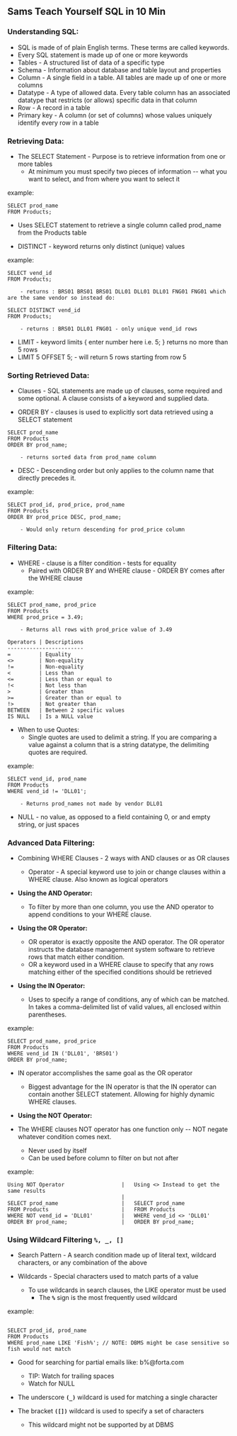 ## Sams Teach Yourself SQL in 10 Min

### Understanding SQL:

- SQL is made of of plain English terms. These terms are called keywords.
- Every SQL statement is made up of one or more keywords
- Tables - A structured list of data of a specific type
- Schema - Information about database and table layout and properties
- Column - A single field in a table. All tables are made up of one or more columns
- Datatype - A type of allowed data. Every table column has an associated datatype that restricts (or allows) specific data in that column
- Row - A record in a table
- Primary key - A column (or set of columns) whose values uniquely identify every row in a table

### Retrieving Data:

- The SELECT Statement - Purpose is to retrieve information from one or more tables
  - At minimum you must specify two pieces of information -- what you want to select, and from where you want to select it

example:

```
SELECT prod_name
FROM Products;
```

- Uses SELECT statement to retrieve a single column called prod_name from the Products table

- DISTINCT - keyword returns only distinct (unique) values

example:

```
SELECT vend_id
FROM Products;

    - returns : BRS01 BRS01 BRS01 DLL01 DLL01 DLL01 FNG01 FNG01 which are the same vendor so instead do:

SELECT DISTINCT vend_id
FROM Products;

    - returns : BRS01 DLL01 FNG01 - only unique vend_id rows

```

- LIMIT - keyword limits { enter number here i.e. 5; } returns no more than 5 rows
- LIMIT 5 OFFSET 5; - will return 5 rows starting from row 5

### Sorting Retrieved Data:

- Clauses - SQL statements are made up of clauses, some required and some optional. A clause consists of a keyword and supplied data.

- ORDER BY - clauses is used to explicitly sort data retrieved using a SELECT statement

```
SELECT prod_name
FROM Products
ORDER BY prod_name;

    - returns sorted data from prod_name column

```

- DESC - Descending order but only applies to the column name that directly precedes it.

example:

```
SELECT prod_id, prod_price, prod_name
FROM Products
ORDER BY prod_price DESC, prod_name;

    - Would only return descending for prod_price column
```

### Filtering Data:

- WHERE - clause is a filter condition - tests for equality
  - Paired with ORDER BY and WHERE clause - ORDER BY comes after the WHERE clause

example:

```
SELECT prod_name, prod_price
FROM Products
WHERE prod_price = 3.49;

    - Returns all rows with prod_price value of 3.49

```

```
Operators | Descriptions
------------------------
=         | Equality
<>        | Non-equality
!=        | Non-equality
<         | Less than
<=        | Less than or equal to
!<        | Not less than
>         | Greater than
>=        | Greater than or equal to
!>        | Not greater than
BETWEEN   | Between 2 specific values
IS NULL   | Is a NULL value

```

- When to use Quotes:
  - Single quotes are used to delimit a string. If you are comparing a value against a column that is a string datatype, the delimiting quotes are required.

example:

```
SELECT vend_id, prod_name
FROM Products
WHERE vend_id != 'DLL01';

    - Returns prod_names not made by vendor DLL01

```

- NULL - no value, as opposed to a field containing 0, or and empty string, or just spaces

### Advanced Data Filtering:

- Combining WHERE Clauses - 2 ways with AND clauses or as OR clauses

  - Operator - A special keyword use to join or change clauses within a WHERE clause. Also known as logical operators

- **Using the AND Operator:**

  - To filter by more than one column, you use the AND operator to append conditions to your WHERE clause.

- **Using the OR Operator:**

  - OR operator is exactly opposite the AND operator. The OR operator instructs the database management system software to retrieve rows that match either condition.
  - OR a keyword used in a WHERE clause to specify that any rows matching either of the specified conditions should be retrieved

- **Using the IN Operator:**

  - Uses to specify a range of conditions, any of which can be matched. In takes a comma-delimited list of valid values, all enclosed within parentheses.

example:

```
SELECT prod_name, prod_price
FROM Products
WHERE vend_id IN ('DLL01', 'BRS01')
ORDER BY prod_name;

```

- IN operator accomplishes the same goal as the OR operator

  - Biggest advantage for the IN operator is that the IN operator can contain another SELECT statement. Allowing for highly dynamic WHERE clauses.

- **Using the NOT Operator:**

- The WHERE clauses NOT operator has one function only -- NOT negate whatever condition comes next.
  - Never used by itself
  - Can be used before column to filter on but not after

example:

```
Using NOT Operator                  |   Using <> Instead to get the same results
                                    |
SELECT prod_name                    |   SELECT prod_name
FROM Products                       |   FROM Products
WHERE NOT vend_id = 'DLL01'         |   WHERE vend_id <> 'DLL01'
ORDER BY prod_name;                 |   ORDER BY prod_name;

```

### Using Wildcard Filtering `%, _, []`

- Search Pattern - A search condition made up of literal text, wildcard characters, or any combination of the above

- Wildcards - Special characters used to match parts of a value
  - To use wildcards in search clauses, the LIKE operator must be used
    - The **`%`** sign is the most frequently used wildcard

example:

```

SELECT prod_id, prod_name
FROM Products
WHERE prod_name LIKE 'Fish%'; // NOTE: DBMS might be case sensitive so fish would not match

```

- Good for searching for partial emails like: b%@forta.com

  - TIP: Watch for trailing spaces
  - Watch for NULL

- The underscore **`(_)`** wildcard is used for matching a single character

- The bracket **`([])`** wildcard is used to specify a set of characters
  - This wildcard might not be supported by at DBMS
